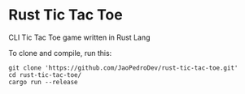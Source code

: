 # Rust Tic Tac Toe
CLI Tic Tac Toe game written in Rust Lang

To clone and compile, run this:
```
git clone 'https://github.com/JaoPedroDev/rust-tic-tac-toe.git'
cd rust-tic-tac-toe/
cargo run --release
```
